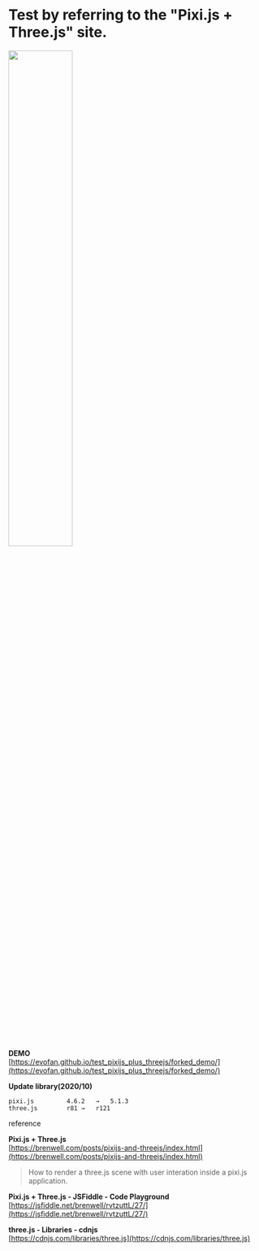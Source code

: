 # Test by referring to the "Pixi.js + Three.js" site.

<img src="https://evofan.github.io/test_pixijs_plus_threejs/screenshot/pic_screenshot.jpg" width="50%">  

**DEMO**  
[https://evofan.github.io/test_pixijs_plus_threejs/forked_demo/](https://evofan.github.io/test_pixijs_plus_threejs/forked_demo/)  

**Update library(2020/10)**  
```
pixi.js			4.6.2	→	5.1.3
three.js		r81	→	r121
```

reference

**Pixi.js + Three.js**  
[https://brenwell.com/posts/pixijs-and-threejs/index.html](https://brenwell.com/posts/pixijs-and-threejs/index.html)  
>How to render a three.js scene with user interation inside a pixi.js application.  

**Pixi.js + Three.js - JSFiddle - Code Playground**  
[https://jsfiddle.net/brenwell/rvtzuttL/27/](https://jsfiddle.net/brenwell/rvtzuttL/27/)  

**three.js - Libraries - cdnjs**  
[https://cdnjs.com/libraries/three.js](https://cdnjs.com/libraries/three.js)  
